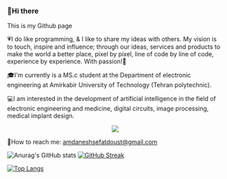 ### 👋Hi there 
This is my Github page

💗I do like programming, & I like to share my ideas with others. My vision is to touch, inspire and influence; through our ideas, services and products to make the world a better place, pixel by pixel, line of code by line of code, experience by experience. With passion!🙏

🎓I'm currently is a MS.c student at the Department of electronic engineering at Amirkabir University of Technology (Tehran polytechnic).

💻I am interested in the development of artificial intelligence in the field of electronic engineering and medicine, digital circuits, image processing, medical implant design.
<p align="center">
  <a href="https://skillicons.dev">
    <img src="https://skillicons.dev/icons?i=vscode,visualstudio,r,qt,py,octave,powershell,ps,linux,git,cpp" />
  </a>
</p>

📧How to reach me: amdaneshsefatdoust@gmail.com

![Anurag's GitHub stats](https://github-readme-stats.vercel.app/api?username=MohammadAliDaneshSefatDoust&show_icons=true&theme=tokyonight) [![GitHub Streak](https://github-readme-streak-stats.herokuapp.com/?user=MohammadAliDaneshSefatDoust&theme=dark)](https://git.io/streak-stats)

[![Top Langs](https://github-readme-stats.vercel.app/api/top-langs/?username=MohammadAliDaneshSefatDoust&layout=compact)](https://github.com/MohammadAliDaneshSefatDoust/github-readme-stats)

